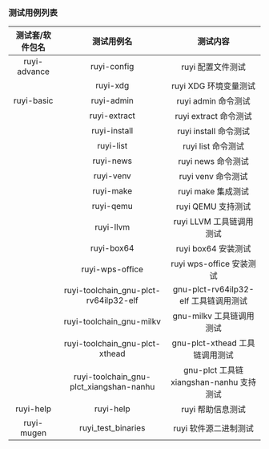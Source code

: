### 测试用例列表

| 测试套/软件包名 | 测试用例名 | 测试内容 |
| :-: | :-: | :-: |
| ruyi-advance | ruyi-config | ruyi 配置文件测试 |
|  | ruyi-xdg | ruyi XDG 环境变量测试 |
| ruyi-basic | ruyi-admin | ruyi admin 命令测试 |
|  | ruyi-extract | ruyi extract 命令测试 |
|  | ruyi-install | ruyi install 命令测试 |
|  | ruyi-list | ruyi list 命令测试 |
|  | ruyi-news | ruyi news 命令测试 |
|  | ruyi-venv | ruyi venv 命令测试 |
|  | ruyi-make | ruyi make 集成测试 |
|  | ruyi-qemu | ruyi QEMU 支持测试 |
|  | ruyi-llvm | ruyi LLVM 工具链调用测试 |
|  | ruyi-box64 | ruyi box64 安装测试 |
|  | ruyi-wps-office | ruyi wps-office 安装测试 |
|  | ruyi-toolchain\_gnu-plct-rv64ilp32-elf | gnu-plct-rv64ilp32-elf 工具链调用测试 |
|  | ruyi-toolchain\_gnu-milkv | gnu-milkv 工具链调用测试 |
|  | ruyi-toolchain\_gnu-plct-xthead | gnu-plct-xthead 工具链调用测试 |
|  | ruyi-toolchain\_gnu-plct\_xiangshan-nanhu | gnu-plct 工具链 xiangshan-nanhu 支持测试 |
| ruyi-help | ruyi-help | ruyi 帮助信息测试 |
| ruyi-mugen | ruyi\_test\_binaries | ruyi 软件源二进制测试 |

